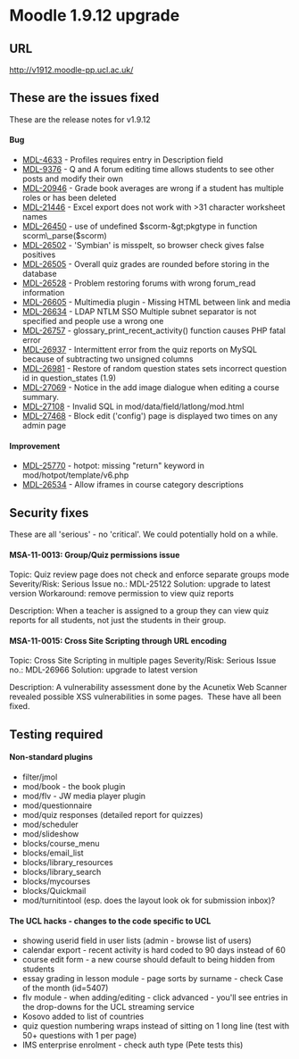 # Moodle 1.9.12 upgrade

## URL

<http://v1912.moodle-pp.ucl.ac.uk/>

## These are the issues fixed

These are the release notes for v1.9.12 

#### Bug

-   [MDL-4633](http://tracker.moodle.org/browse/MDL-4633) - Profiles requires entry in Description field
-   [MDL-9376](http://tracker.moodle.org/browse/MDL-9376) - Q and A forum editing time allows students to see other posts and modify their own
-   [MDL-20946](http://tracker.moodle.org/browse/MDL-20946) - Grade book averages are wrong if a student has multiple roles or has been deleted
-   [MDL-21446](http://tracker.moodle.org/browse/MDL-21446) - Excel export does not work with &gt;31 character worksheet names
-   [MDL-26450](http://tracker.moodle.org/browse/MDL-26450) - use of undefined $scorm-&gt;pkgtype in function scorm\_parse($scorm)
-   [MDL-26502](http://tracker.moodle.org/browse/MDL-26502) - 'Symbian' is misspelt, so browser check gives false positives
-   [MDL-26505](http://tracker.moodle.org/browse/MDL-26505) - Overall quiz grades are rounded before storing in the database
-   [MDL-26528](http://tracker.moodle.org/browse/MDL-26528) - Problem restoring forums with wrong forum\_read information
-   [MDL-26605](http://tracker.moodle.org/browse/MDL-26605) - Multimedia plugin - Missing HTML between link and media
-   [MDL-26634](http://tracker.moodle.org/browse/MDL-26634) - LDAP NTLM SSO Multiple subnet separator is not specified and people use a wrong one
-   [MDL-26757](http://tracker.moodle.org/browse/MDL-26757) - glossary\_print\_recent\_activity() function causes PHP fatal error
-   [MDL-26937](http://tracker.moodle.org/browse/MDL-26937) - Intermittent error from the quiz reports on MySQL because of subtracting two unsigned columns
-   [MDL-26981](http://tracker.moodle.org/browse/MDL-26981) - Restore of random question states sets incorrect question id in question\_states (1.9)
-   [MDL-27069](http://tracker.moodle.org/browse/MDL-27069) - Notice in the add image dialogue when editing a course summary.
-   [MDL-27108](http://tracker.moodle.org/browse/MDL-27108) - Invalid SQL in mod/data/field/latlong/mod.html
-   [MDL-27468](http://tracker.moodle.org/browse/MDL-27468) - Block edit ('config') page is displayed two times on any admin page

#### Improvement

-   [MDL-25770](http://tracker.moodle.org/browse/MDL-25770) - hotpot: missing "return" keyword in mod/hotpot/template/v6.php
-   [MDL-26534](http://tracker.moodle.org/browse/MDL-26534) - Allow iframes in course category descriptions

## Security fixes

These are all 'serious' - no 'critical'. We could potentially hold on a while.

#### MSA-11-0013: Group/Quiz permissions issue

Topic: Quiz review page does not check and enforce separate groups mode
Severity/Risk: Serious
Issue no.: MDL-25122
Solution: upgrade to latest version
Workaround: remove permission to view quiz reports

Description:
When a teacher is assigned to a group they can view quiz reports for all students, not just the students in their group.

#### MSA-11-0015: Cross Site Scripting through URL encoding

Topic: Cross Site Scripting in multiple pages
Severity/Risk: Serious
Issue no.: MDL-26966
Solution: upgrade to latest version

Description:
A vulnerability assessment done by the Acunetix Web Scanner revealed possible XSS vulnerabilities in some pages.  These have all been fixed.

## Testing required

#### **Non-standard plugins**

-   filter/jmol
-   mod/book - the book plugin
-   mod/flv - JW media player plugin
-   mod/questionnaire
-   mod/quiz responses (detailed report for quizzes)
-   mod/scheduler
-   mod/slideshow
-   blocks/course\_menu
-   blocks/email\_list
-   blocks/library\_resources
-   blocks/library\_search
-   blocks/mycourses
-   blocks/Quickmail
-   mod/turnitintool (esp. does the layout look ok for submission inbox)?

#### The UCL hacks - changes to the code specific to UCL

-   showing userid field in user lists (admin - browse list of users)
-   calendar export - recent activity is hard coded to 90 days instead of 60
-   course edit form - a new course should default to being hidden from students
-   essay grading in lesson module - page sorts by surname - check Case of the month (id=5407)
-   flv module - when adding/editing - click advanced - you'll see entries in the drop-downs for the UCL streaming service
-   Kosovo added to list of countries
-   quiz question numbering wraps instead of sitting on 1 long line (test with 50+ questions with 1 per page)
-   IMS enterprise enrolment - check auth type (Pete tests this)


